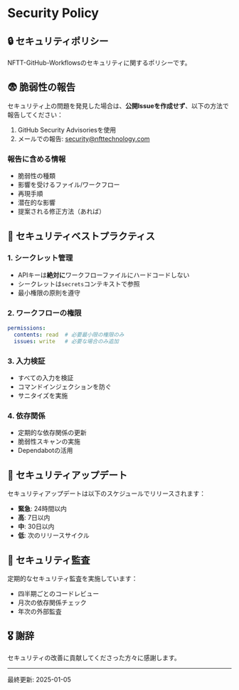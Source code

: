 # Security Policy

## 🔒 セキュリティポリシー

NFTT-GitHub-Workflowsのセキュリティに関するポリシーです。

## 😨 脆弱性の報告

セキュリティ上の問題を発見した場合は、**公開Issueを作成せず**、以下の方法で報告してください：

1. GitHub Security Advisoriesを使用
2. メールでの報告: security@nfttechnology.com

### 報告に含める情報

- 脆弱性の種類
- 影響を受けるファイル/ワークフロー
- 再現手順
- 潜在的な影響
- 提案される修正方法（あれば）

## 🔐 セキュリティベストプラクティス

### 1. シークレット管理

- APIキーは**絶対に**ワークフローファイルにハードコードしない
- シークレットは`secrets`コンテキストで参照
- 最小権限の原則を遵守

### 2. ワークフローの権限

```yaml
permissions:
  contents: read  # 必要最小限の権限のみ
  issues: write   # 必要な場合のみ追加
```

### 3. 入力検証

- すべての入力を検証
- コマンドインジェクションを防ぐ
- サニタイズを実施

### 4. 依存関係

- 定期的な依存関係の更新
- 脆弱性スキャンの実施
- Dependabotの活用

## 🔄 セキュリティアップデート

セキュリティアップデートは以下のスケジュールでリリースされます：

- **緊急**: 24時間以内
- **高**: 7日以内
- **中**: 30日以内
- **低**: 次のリリースサイクル

## 📜 セキュリティ監査

定期的なセキュリティ監査を実施しています：

- 四半期ごとのコードレビュー
- 月次の依存関係チェック
- 年次の外部監査

## 🎖️ 謝辞

セキュリティの改善に貢献してくださった方々に感謝します。

---

最終更新: 2025-01-05